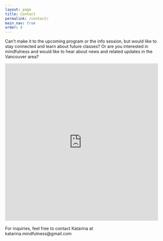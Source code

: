 ```yaml
---
layout: page
title: Contact
permalink: /contact/
main_nav: true
order: 6
---
```


Can't make it to the upcoming program or the info session, but would like to stay connected and learn about future classes? Or are you interested in mindfulness and would like to hear about news and related updates in the Vancouver area?

<iframe width="100%" height= "520px" src= "https://forms.office.com/Pages/ResponsePage.aspx?id=DQSIkWdsW0yxEjajBLZtrQAAAAAAAAAAAAMAAOkJCbBUQUhZMFhITjdLTUxUTU5VMEZFTllWRTBUSy4u&embed=true" frameborder= "0" marginwidth= "0" marginheight= "0" style= "border: none; max-width:100%;" allowfullscreen webkitallowfullscreen mozallowfullscreen msallowfullscreen> </iframe>

<br>
<br>
For inquiries, feel free to contact Katarina at katarina.mindfulness@gmail.com
